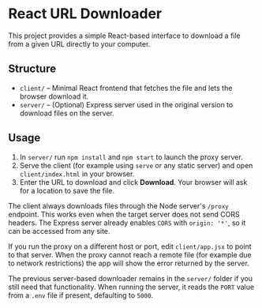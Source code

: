 # React URL Downloader

This project provides a simple React-based interface to download a file from a given URL directly to your computer.

## Structure

- `client/` – Minimal React frontend that fetches the file and lets the browser download it.
- `server/` – (Optional) Express server used in the original version to download files on the server.

## Usage

1. In `server/` run `npm install` and `npm start` to launch the proxy server.
2. Serve the client (for example using `serve` or any static server) and open `client/index.html` in your browser.
3. Enter the URL to download and click **Download**. Your browser will ask for a location to save the file.

The client always downloads files through the Node server's `/proxy` endpoint. This works even when the target server does not send CORS headers. The Express server already enables `CORS` with `origin: '*'`, so it can be accessed from any site.

If you run the proxy on a different host or port, edit `client/app.jsx` to point to that server. When the proxy cannot reach a remote file (for example due to network restrictions) the app will show the error returned by the server.

The previous server-based downloader remains in the `server/` folder if you still need that functionality.
When running the server, it reads the `PORT` value from a `.env` file if present, defaulting to `5000`.
